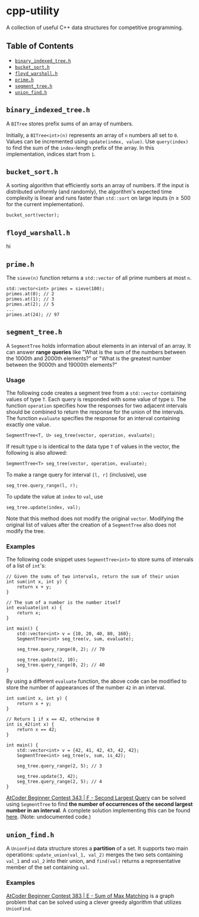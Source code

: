 # cpp-utility
A collection of useful C++ data structures for competitive programming.

## Table of Contents

- [`binary_indexed_tree.h`](#binary_indexed_treeh)
- [`bucket_sort.h`](#bucket_sorth)
- [`floyd_warshall.h`](#floyd_warshallh)
- [`prime.h`](#primeh)
- [`segment_tree.h`](#segment_treeh)
- [`union_find.h`](#union_findh)

## `binary_indexed_tree.h`

A `BITree` stores prefix sums of an array of numbers.

Initially, a `BITree<int>(n)` represents an array of `n` numbers all set to `0`.
Values can be incremented using `update(index, value)`.
Use `query(index)` to find the sum of the `index`-length prefix of the array.
In this implementation, indices start from `1`.

## `bucket_sort.h`

A sorting algorithm that efficiently sorts an array of numbers. If the input is distributed uniformly (and randomly), the algorithm's expected time complexity is linear and runs faster than `std::sort` on large inputs ($n \geq 500$ for the current implementation).

```
bucket_sort(vector);
```

## `floyd_warshall.h`

hi

## `prime.h`

The `sieve(n)` function returns a `std::vector` of all prime numbers at most `n`.

```
std::vector<int> primes = sieve(100);
primes.at(0); // 2
primes.at(1); // 3
primes.at(2); // 5
...
primes.at(24); // 97
```

## `segment_tree.h`

A `SegmentTree` holds information about elements in an interval of an array.
It can answer **range queries** like "What is the sum of the numbers between the 1000th and 2000th elements?" or "What is the greatest number between the 9000th and 19000th elements?"

### Usage

The following code creates a segment tree from a `std::vector` containing values of type `T`. Each query is responded with some value of type `U`.
The function `operation` specifies how the responses for two adjacent intervals should be combined to return the response for the union of the intervals.
The function `evaluate` specifies the response for an interval containing exactly one value.

```
SegmentTree<T, U> seg_tree(vector, operation, evaluate);
```

If result type `U` is identical to the data type `T` of values in the vector, the following is also allowed:

```
SegmentTree<T> seg_tree(vector, operation, evaluate);
```

To make a range query for interval `[l, r]` (inclusive), use

```
seg_tree.query_range(l, r);
```

To update the value at `index` to `val`, use

```
seg_tree.update(index, val);
```

Note that this method does not modify the original `vector`. Modifying the original list of values after the creation of a `SegmentTree` also does not modify the tree.

### Examples

The following code snippet uses `SegmentTree<int>` to store sums of intervals of a list of `int`'s:

```
// Given the sums of two intervals, return the sum of their union
int sum(int x, int y) {
    return x + y;
}

// The sum of a number is the number itself
int evaluate(int x) {
    return x;
}

int main() {
    std::vector<int> v = {10, 20, 40, 80, 160};
    SegmentTree<int> seg_tree(v, sum, evaluate);

    seg_tree.query_range(0, 2); // 70

    seg_tree.update(2, 10);
    seg_tree.query_range(0, 2); // 40
}
```

By using a different `evaluate` function, the above code can be modified to store the number of appearances of the number `42` in an interval.

```
int sum(int x, int y) {
    return x + y;
}

// Return 1 if x == 42, otherwise 0
int is_42(int x) {
    return x == 42;
}

int main() {
    std::vector<int> v = {42, 41, 42, 43, 42, 42};
    SegmentTree<int> seg_tree(v, sum, is_42);

    seg_tree.query_range(2, 5); // 3

    seg_tree.update(3, 42);
    seg_tree.query_range(2, 5); // 4
}
```

[AtCoder Beginner Contest 343 | F - Second Largest Query](https://atcoder.jp/contests/abc343/tasks/abc343_f?lang=en) can be solved using `SegmentTree` to find **the number of occurrences of the second largest number in an interval**. A complete solution implementing this can be found [here](https://atcoder.jp/contests/abc343/submissions/60488868). (Note: undocumented code.)

## `union_find.h`

A `UnionFind` data structure stores a **partition** of a set. It supports two main operations: `update_union(val_1, val_2)` merges the two sets containing `val_1` and `val_2` into their union, and `find(val)` returns a representative member of the set containing `val`.

### Examples

[AtCoder Beginner Contest 383 | E - Sum of Max Matching](https://atcoder.jp/contests/abc383/tasks/abc383_e?lang=en) is a graph problem that can be solved using a clever greedy algorithm that utilizes `UnionFind`.
